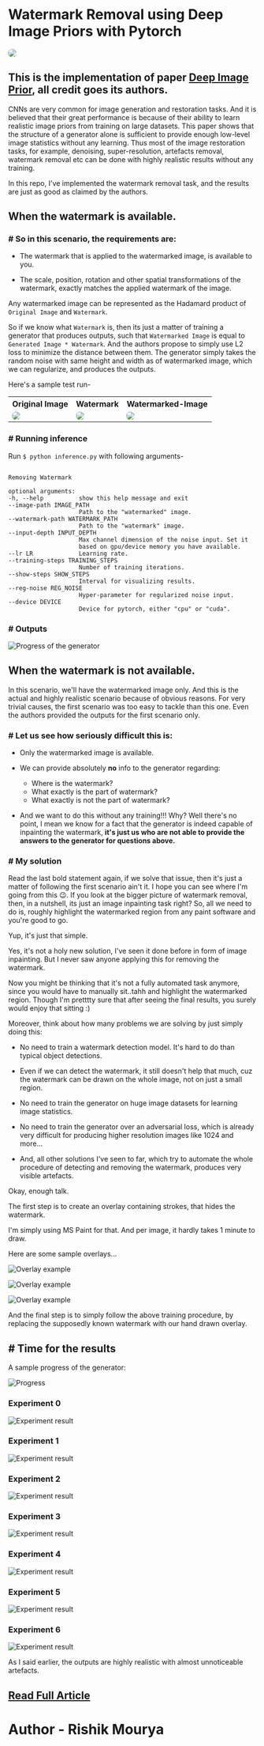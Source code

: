 # Watermark Removal using Deep Image Priors with Pytorch

<img align="center" src='final_outputs.webp' atl="Final Results" style="floar: center; border-radius: 6px;">

## __This is the implementation of paper [Deep Image Prior](https://dmitryulyanov.github.io/deep_image_prior), all credit goes its authors.__

CNNs are very common for image generation and restoration tasks. And it is believed that their great performance is because of their ability to learn realistic image priors from training on large datasets. This paper shows that the structure of a generator alone is sufficient to provide enough low-level image statistics without any learning. Thus most of the image restoration tasks, for example, denoising, super-resolution, artefacts removal, watermark removal etc can be done with highly realistic results without any training.

In this repo, I've implemented the watermark removal task, and the results are just as good as claimed by the authors. 

## When the watermark is available.

### # So in this scenario, the requirements are:

- The watermark that is applied to the watermarked image, is available to you.

- The scale, position, rotation and other spatial transformations of the watermark, exactly matches the applied watermark of the image.

Any watermarked image can be represented as the Hadamard product of `Original Image` and `Watermark`.

So if we know what `Watermark` is, then its just a matter of training a generator that produces outputs, such that `Watermarked Image` is equal to `Generated Image * Watermark`. And the authors propose to simply use L2 loss to minimize the distance between them. The generator simply takes the random noise with same height and width as of watermarked image, which we can regularize, and produces the outputs.

Here's a sample test run-

<table align="center">
 <tr>
  <th>Original Image</th><th>Watermark</th><th>Watermarked-Image</th>
 </tr>
 <tr>
  <td>
   <img src='./outputs/watermark-available/original-image.png' style="border-radius: 6px;">
  </td>
  <td>
    <img src='./outputs/watermark-available/watermark.png' style="border-radius: 6px;">
  </td>
  <td>
    <img src='./outputs/watermark-available/watermarked-image.png' style="border-radius: 6px;">
  </td>
</tr>
</table>

### # Running inference

Run `$ python inference.py` with following arguments-

```

Removing Watermark

optional arguments:
-h, --help          show this help message and exit
--image-path IMAGE_PATH
                    Path to the "watermarked" image.
--watermark-path WATERMARK_PATH
                    Path to the "watermark" image.
--input-depth INPUT_DEPTH
                    Max channel dimension of the noise input. Set it
                    based on gpu/device memory you have available.
--lr LR             Learning rate.
--training-steps TRAINING_STEPS
                    Number of training iterations.
--show-steps SHOW_STEPS
                    Interval for visualizing results.
--reg-noise REG_NOISE
                    Hyper-parameter for regularized noise input.
--device DEVICE
                    Device for pytorch, either "cpu" or "cuda".

```

### # Outputs

![Progress of the generator](outputs/watermark-available/progress.gif)

## __When the watermark is not available__.

In this scenario, we'll have the watermarked image only. And this is the actual and highly realistic scenario because of obvious reasons. For very trivial causes, the first scenario was too easy to tackle than this one. Even the authors provided the outputs for the first scenario only.

### # Let us see how seriously difficult this is:

- Only the watermarked image is available.

- We can provide absolutely __no__ info to the generator regarding:

    - Where is the watermark?
    - What exactly is the part of watermark?
    - What exactly is not the part of watermark?

- And we want to do this without any training!!! Why? Well there's no point, I mean we know for a fact that the generator is indeed capable of inpainting the watermark, __it's just us who are not able to provide the answers to the generator for questions above.__

### # My solution

Read the last bold statement again, if we solve that issue, then it's just a matter of following the first scenario ain't it. I hope you can see where I'm going from this 😉. If you look at the bigger picture of watermark removal, then, in a nutshell, its just an image inpainting task right? So, all we need to do is, roughly highlight the watermarked region from any paint software and you're good to go.

Yup, it's just that simple.

Yes, it's not a holy new solution, I've seen it done before in form of image inpainting. But I never saw anyone applying this for removing the watermark.

Now you might be thinking that it's not a fully automated task anymore, since you would have to manually sit..tahh and highlight the watermarked region. Though I'm pretttty sure that after seeing the final results, you surely would enjoy that sitting :)

Moreover, think about how many problems we are solving by just simply doing this:

- No need to train a watermark detection model. It's hard to do than typical object detections.

- Even if we can detect the watermark, it still doesn't help that much, cuz the watermark can be drawn on the whole image, not on just a small region.

- No need to train the generator on huge image datasets for learning image statistics.

- No need to train the generator over an adversarial loss, which is already very difficult for producing higher resolution images like 1024 and more...

- And, all other solutions I've seen to far, which try to automate the whole procedure of detecting and removing the watermark, produces very visible artefacts.

Okay, enough talk.

The first step is to create an overlay containing strokes, that hides the watermark.

I'm simply using MS Paint for that. And per image, it hardly takes 1 minute to draw.

Here are some sample overlays...

![Overlay example](outputs/watermark-unavailable/overlays/overlay0.png)

![Overlay example](outputs/watermark-unavailable/overlays/overlay1.png)

![Overlay example](outputs/watermark-unavailable/overlays/overlay2.png)

And the final step is to simply follow the above training procedure, by replacing the supposedly known watermark with our hand drawn overlay.

## # Time for the results

A sample progress of the generator:

![Progress](outputs/watermark-unavailable/progress.gif)

### Experiment 0

![Experiment result](outputs/watermark-unavailable/output0.webp)

### Experiment 1

![Experiment result](outputs/watermark-unavailable/output1.webp)

### Experiment 2

![Experiment result](outputs/watermark-unavailable/output2.webp)

### Experiment 3

![Experiment result](outputs/watermark-unavailable/output3.webp)

### Experiment 4

![Experiment result](outputs/watermark-unavailable/output4.webp)

### Experiment 5

![Experiment result](outputs/watermark-unavailable/output5.webp)

### Experiment 6

![Experiment result](outputs/watermark-unavailable/output6.webp)

As I said earlier, the outputs are highly realistic with almost unnoticeable artefacts.

## [__Read Full Article__](https://brainbust.medium.com/watermark-removal-using-deep-image-priors-d37f87a9ca1)

# Author - Rishik Mourya
